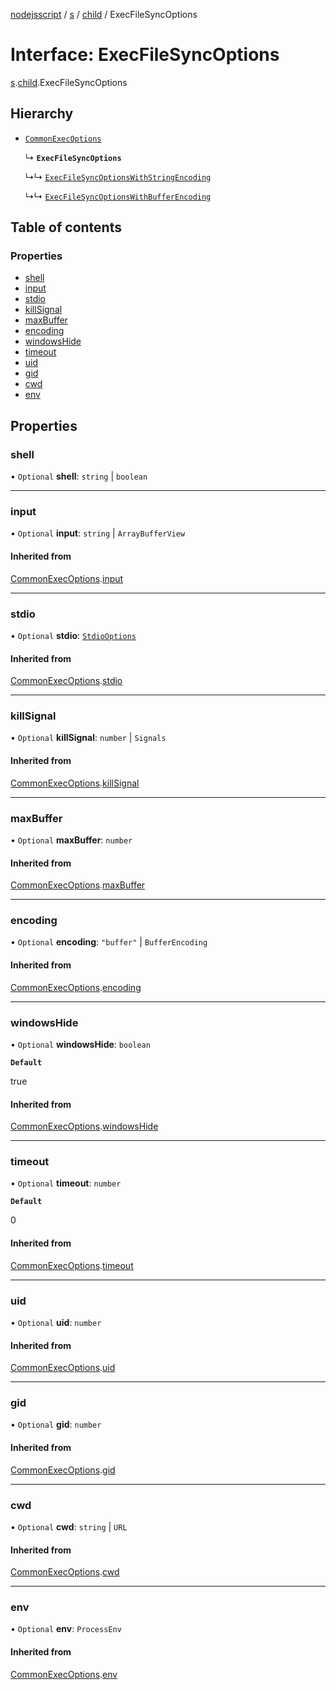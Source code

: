 [nodejsscript](../README.md) / [s](../modules/s.md) / [child](../modules/s.child.md) / ExecFileSyncOptions

# Interface: ExecFileSyncOptions

[s](../modules/s.md).[child](../modules/s.child.md).ExecFileSyncOptions

## Hierarchy

- [`CommonExecOptions`](s.child.CommonExecOptions.md)

  ↳ **`ExecFileSyncOptions`**

  ↳↳ [`ExecFileSyncOptionsWithStringEncoding`](s.child.ExecFileSyncOptionsWithStringEncoding.md)

  ↳↳ [`ExecFileSyncOptionsWithBufferEncoding`](s.child.ExecFileSyncOptionsWithBufferEncoding.md)

## Table of contents

### Properties

- [shell](s.child.ExecFileSyncOptions.md#shell)
- [input](s.child.ExecFileSyncOptions.md#input)
- [stdio](s.child.ExecFileSyncOptions.md#stdio)
- [killSignal](s.child.ExecFileSyncOptions.md#killsignal)
- [maxBuffer](s.child.ExecFileSyncOptions.md#maxbuffer)
- [encoding](s.child.ExecFileSyncOptions.md#encoding)
- [windowsHide](s.child.ExecFileSyncOptions.md#windowshide)
- [timeout](s.child.ExecFileSyncOptions.md#timeout)
- [uid](s.child.ExecFileSyncOptions.md#uid)
- [gid](s.child.ExecFileSyncOptions.md#gid)
- [cwd](s.child.ExecFileSyncOptions.md#cwd)
- [env](s.child.ExecFileSyncOptions.md#env)

## Properties

### shell

• `Optional` **shell**: `string` \| `boolean`

___

### input

• `Optional` **input**: `string` \| `ArrayBufferView`

#### Inherited from

[CommonExecOptions](s.child.CommonExecOptions.md).[input](s.child.CommonExecOptions.md#input)

___

### stdio

• `Optional` **stdio**: [`StdioOptions`](../modules/s.child.md#stdiooptions)

#### Inherited from

[CommonExecOptions](s.child.CommonExecOptions.md).[stdio](s.child.CommonExecOptions.md#stdio)

___

### killSignal

• `Optional` **killSignal**: `number` \| `Signals`

#### Inherited from

[CommonExecOptions](s.child.CommonExecOptions.md).[killSignal](s.child.CommonExecOptions.md#killsignal)

___

### maxBuffer

• `Optional` **maxBuffer**: `number`

#### Inherited from

[CommonExecOptions](s.child.CommonExecOptions.md).[maxBuffer](s.child.CommonExecOptions.md#maxbuffer)

___

### encoding

• `Optional` **encoding**: ``"buffer"`` \| `BufferEncoding`

#### Inherited from

[CommonExecOptions](s.child.CommonExecOptions.md).[encoding](s.child.CommonExecOptions.md#encoding)

___

### windowsHide

• `Optional` **windowsHide**: `boolean`

**`Default`**

true

#### Inherited from

[CommonExecOptions](s.child.CommonExecOptions.md).[windowsHide](s.child.CommonExecOptions.md#windowshide)

___

### timeout

• `Optional` **timeout**: `number`

**`Default`**

0

#### Inherited from

[CommonExecOptions](s.child.CommonExecOptions.md).[timeout](s.child.CommonExecOptions.md#timeout)

___

### uid

• `Optional` **uid**: `number`

#### Inherited from

[CommonExecOptions](s.child.CommonExecOptions.md).[uid](s.child.CommonExecOptions.md#uid)

___

### gid

• `Optional` **gid**: `number`

#### Inherited from

[CommonExecOptions](s.child.CommonExecOptions.md).[gid](s.child.CommonExecOptions.md#gid)

___

### cwd

• `Optional` **cwd**: `string` \| `URL`

#### Inherited from

[CommonExecOptions](s.child.CommonExecOptions.md).[cwd](s.child.CommonExecOptions.md#cwd)

___

### env

• `Optional` **env**: `ProcessEnv`

#### Inherited from

[CommonExecOptions](s.child.CommonExecOptions.md).[env](s.child.CommonExecOptions.md#env)
